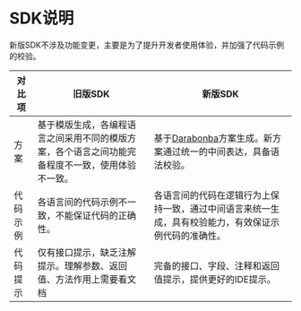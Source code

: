 # SDK说明

新版SDK不涉及功能变更，主要是为了提升开发者使用体验，并加强了代码示例的校验。

|对比项|旧版SDK|新版SDK|
|---|-----|-----|
|方案|基于模版生成，各编程语言之间采用不同的模版方案，各个语言之间功能完备程度不一致，使用体验不一致。|基于[Darabonba](https://github.com/aliyun/darabonba/blob/master/README.md)方案生成。新方案通过统一的中间表达，具备语法校验。|
|代码示例|各语言间的代码示例不一致，不能保证代码的正确性。|各语言间的代码在逻辑行为上保持一致，通过中间语言来统一生成，具有校验能力，有效保证示例代码的准确性。|
|代码提示|仅有接口提示，缺乏注解提示。理解参数、返回值、方法作用上需要看文档|完备的接口、字段、注释和返回值提示，提供更好的IDE提示。|

